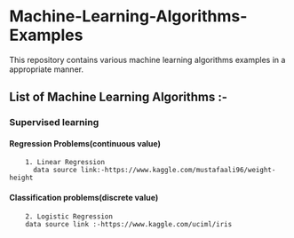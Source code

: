 # Machine-Learning-Algorithms-Examples
This repository contains various machine learning algorithms examples in a appropriate manner.  

## List of Machine Learning Algorithms :-
 
 ### Supervised learning 
 
   #### Regression Problems(continuous value)
        1. Linear Regression
          data source link:-https://www.kaggle.com/mustafaali96/weight-height
          
   #### Classification problems(discrete value)
        2. Logistic Regression
        data source link :-https://www.kaggle.com/uciml/iris
 
